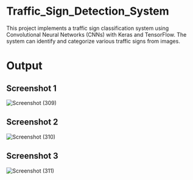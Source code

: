 # Traffic_Sign_Detection_System
This project implements a traffic sign classification system using Convolutional Neural Networks (CNNs) with Keras and TensorFlow. The system can identify and categorize various traffic signs from images.

# Output

## Screenshot 1
![Screenshot (309)](https://github.com/ayus1234/Traffic_Sign_Detection_System/assets/107507481/44f3d4ba-eecc-4789-b441-f359982708ea)

## Screenshot 2
![Screenshot (310)](https://github.com/ayus1234/Traffic_Sign_Detection_System/assets/107507481/542129b7-2179-4df6-8d26-cf5bc2c9bb5d)

## Screenshot 3
![Screenshot (311)](https://github.com/ayus1234/Traffic_Sign_Detection_System/assets/107507481/e475f0f9-404a-4164-8ba0-4ccc7e9146b7)
